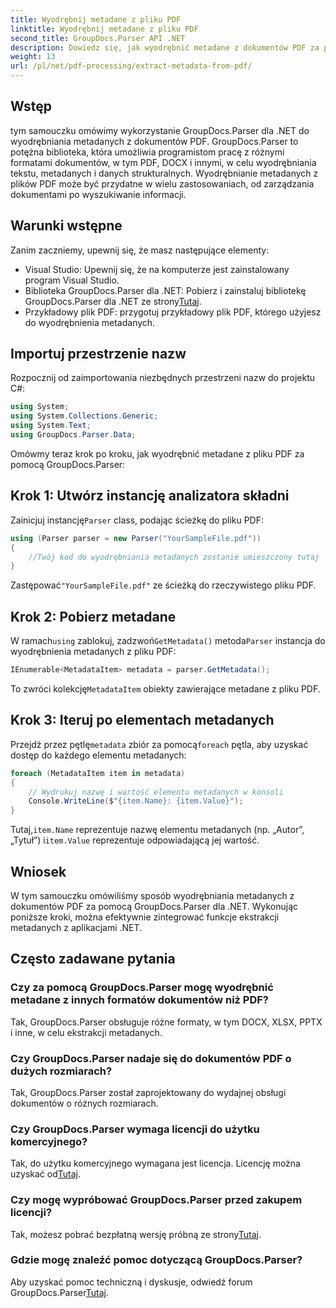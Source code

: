 ```yaml
---
title: Wyodrębnij metadane z pliku PDF
linktitle: Wyodrębnij metadane z pliku PDF
second_title: GroupDocs.Parser API .NET
description: Dowiedz się, jak wyodrębnić metadane z dokumentów PDF za pomocą GroupDocs.Parser dla .NET. Ten obszerny przewodnik zawiera instrukcje krok po kroku i wymagania wstępne.
weight: 13
url: /pl/net/pdf-processing/extract-metadata-from-pdf/
---
```

## Wstęp
tym samouczku omówimy wykorzystanie GroupDocs.Parser dla .NET do wyodrębniania metadanych z dokumentów PDF. GroupDocs.Parser to potężna biblioteka, która umożliwia programistom pracę z różnymi formatami dokumentów, w tym PDF, DOCX i innymi, w celu wyodrębniania tekstu, metadanych i danych strukturalnych. Wyodrębnianie metadanych z plików PDF może być przydatne w wielu zastosowaniach, od zarządzania dokumentami po wyszukiwanie informacji.
## Warunki wstępne
Zanim zaczniemy, upewnij się, że masz następujące elementy:
- Visual Studio: Upewnij się, że na komputerze jest zainstalowany program Visual Studio.
-  Biblioteka GroupDocs.Parser dla .NET: Pobierz i zainstaluj bibliotekę GroupDocs.Parser dla .NET ze strony[Tutaj](https://releases.groupdocs.com/parser/net/).
- Przykładowy plik PDF: przygotuj przykładowy plik PDF, którego użyjesz do wyodrębnienia metadanych.

## Importuj przestrzenie nazw
Rozpocznij od zaimportowania niezbędnych przestrzeni nazw do projektu C#:
```csharp
using System;
using System.Collections.Generic;
using System.Text;
using GroupDocs.Parser.Data;
```

Omówmy teraz krok po kroku, jak wyodrębnić metadane z pliku PDF za pomocą GroupDocs.Parser:
## Krok 1: Utwórz instancję analizatora składni
 Zainicjuj instancję`Parser` class, podając ścieżkę do pliku PDF:
```csharp
using (Parser parser = new Parser("YourSampleFile.pdf"))
{
    //Twój kod do wyodrębniania metadanych zostanie umieszczony tutaj
}
```
 Zastępować`"YourSampleFile.pdf"` ze ścieżką do rzeczywistego pliku PDF.
## Krok 2: Pobierz metadane
 W ramach`using` zablokuj, zadzwoń`GetMetadata()` metoda`Parser` instancja do wyodrębnienia metadanych z pliku PDF:
```csharp
IEnumerable<MetadataItem> metadata = parser.GetMetadata();
```
 To zwróci kolekcję`MetadataItem` obiekty zawierające metadane z pliku PDF.
## Krok 3: Iteruj po elementach metadanych
 Przejdź przez pętlę`metadata` zbiór za pomocą`foreach` pętla, aby uzyskać dostęp do każdego elementu metadanych:
```csharp
foreach (MetadataItem item in metadata)
{
    // Wydrukuj nazwę i wartość elementu metadanych w konsoli
    Console.WriteLine($"{item.Name}: {item.Value}");
}
```
 Tutaj,`item.Name` reprezentuje nazwę elementu metadanych (np. „Autor”, „Tytuł”) i`item.Value` reprezentuje odpowiadającą jej wartość.

## Wniosek
W tym samouczku omówiliśmy sposób wyodrębniania metadanych z dokumentów PDF za pomocą GroupDocs.Parser dla .NET. Wykonując poniższe kroki, można efektywnie zintegrować funkcje ekstrakcji metadanych z aplikacjami .NET.

## Często zadawane pytania
### Czy za pomocą GroupDocs.Parser mogę wyodrębnić metadane z innych formatów dokumentów niż PDF?
Tak, GroupDocs.Parser obsługuje różne formaty, w tym DOCX, XLSX, PPTX i inne, w celu ekstrakcji metadanych.
### Czy GroupDocs.Parser nadaje się do dokumentów PDF o dużych rozmiarach?
Tak, GroupDocs.Parser został zaprojektowany do wydajnej obsługi dokumentów o różnych rozmiarach.
### Czy GroupDocs.Parser wymaga licencji do użytku komercyjnego?
 Tak, do użytku komercyjnego wymagana jest licencja. Licencję można uzyskać od[Tutaj](https://purchase.groupdocs.com/buy).
### Czy mogę wypróbować GroupDocs.Parser przed zakupem licencji?
 Tak, możesz pobrać bezpłatną wersję próbną ze strony[Tutaj](https://releases.groupdocs.com/).
### Gdzie mogę znaleźć pomoc dotyczącą GroupDocs.Parser?
 Aby uzyskać pomoc techniczną i dyskusje, odwiedź forum GroupDocs.Parser[Tutaj](https://forum.groupdocs.com/c/parser/17).